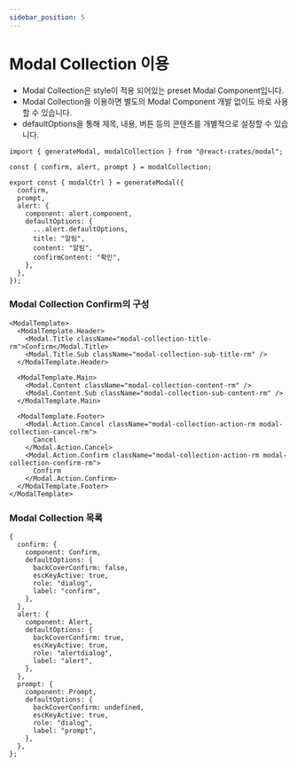 ```yaml
---
sidebar_position: 5
---
```


# Modal Collection 이용

- Modal Collection은 style이 적용 되어있는 preset Modal Component입니다.
- Modal Collection을 이용하면 별도의 Modal Component 개발 없이도 바로 사용할 수 있습니다.
- defaultOptions을 통해 제목, 내용, 버튼 등의 콘텐츠를 개별적으로 설정할 수 있습니다.

```tsx title="modal.ts"
import { generateModal, modalCollection } from "@react-crates/modal";

const { confirm, alert, prompt } = modalCollection;

export const { modalCtrl } = generateModal({
  confirm,
  prompt,
  alert: {
    component: alert.component,
    defaultOptions: {
      ...alert.defaultOptions,
      title: "알림",
      content: "알림",
      confirmContent: "확인",
    },
  },
});
```

### Modal Collection Confirm의 구성

```tsx
<ModalTemplate>
  <ModalTemplate.Header>
    <Modal.Title className="modal-collection-title-rm">Confirm</Modal.Title>
    <Modal.Title.Sub className="modal-collection-sub-title-rm" />
  </ModalTemplate.Header>

  <ModalTemplate.Main>
    <Modal.Content className="modal-collection-content-rm" />
    <Modal.Content.Sub className="modal-collection-sub-content-rm" />
  </ModalTemplate.Main>

  <ModalTemplate.Footer>
    <Modal.Action.Cancel className="modal-collection-action-rm modal-collection-cancel-rm">
      Cancel
    </Modal.Action.Cancel>
    <Modal.Action.Confirm className="modal-collection-action-rm modal-collection-confirm-rm">
      Confirm
    </Modal.Action.Confirm>
  </ModalTemplate.Footer>
</ModalTemplate>
```

### Modal Collection 목록

```tsx
{
  confirm: {
    component: Confirm,
    defaultOptions: {
      backCoverConfirm: false,
      escKeyActive: true,
      role: "dialog",
      label: "confirm",
    },
  },
  alert: {
    component: Alert,
    defaultOptions: {
      backCoverConfirm: true,
      escKeyActive: true,
      role: "alertdialog",
      label: "alert",
    },
  },
  prompt: {
    component: Prompt,
    defaultOptions: {
      backCoverConfirm: undefined,
      escKeyActive: true,
      role: "dialog",
      label: "prompt",
    },
  },
};
```
